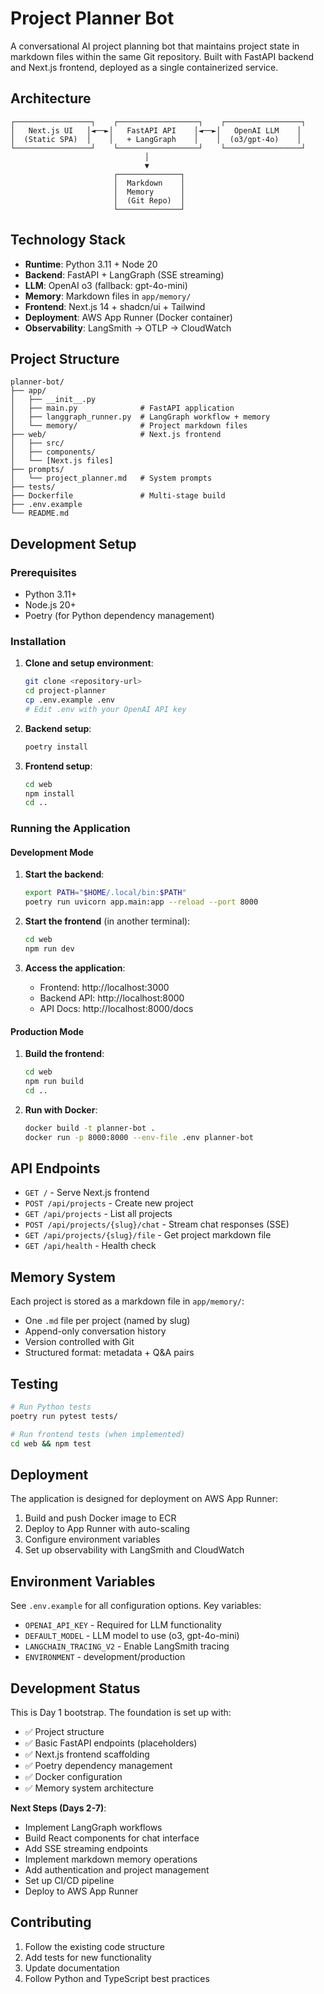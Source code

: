 # Project Planner Bot

A conversational AI project planning bot that maintains project state in markdown files within the same Git repository. Built with FastAPI backend and Next.js frontend, deployed as a single containerized service.

## Architecture

```
┌─────────────────┐    ┌──────────────────┐    ┌─────────────────┐
│   Next.js UI   │◄──►│   FastAPI API    │◄──►│   OpenAI LLM    │
│  (Static SPA)  │    │   + LangGraph    │    │  (o3/gpt-4o)    │
└─────────────────┘    └──────────────────┘    └─────────────────┘
                              │
                              ▼
                       ┌──────────────┐
                       │  Markdown    │
                       │  Memory      │
                       │  (Git Repo)  │
                       └──────────────┘
```

## Technology Stack

- **Runtime**: Python 3.11 + Node 20
- **Backend**: FastAPI + LangGraph (SSE streaming)
- **LLM**: OpenAI o3 (fallback: gpt-4o-mini)
- **Memory**: Markdown files in `app/memory/`
- **Frontend**: Next.js 14 + shadcn/ui + Tailwind
- **Deployment**: AWS App Runner (Docker container)
- **Observability**: LangSmith → OTLP → CloudWatch

## Project Structure

```
planner-bot/
├── app/
│   ├── __init__.py
│   ├── main.py              # FastAPI application
│   ├── langgraph_runner.py  # LangGraph workflow + memory
│   └── memory/              # Project markdown files
├── web/                     # Next.js frontend
│   ├── src/
│   ├── components/
│   └── [Next.js files]
├── prompts/
│   └── project_planner.md   # System prompts
├── tests/
├── Dockerfile               # Multi-stage build
├── .env.example
└── README.md
```

## Development Setup

### Prerequisites

- Python 3.11+
- Node.js 20+
- Poetry (for Python dependency management)

### Installation

1. **Clone and setup environment**:
   ```bash
   git clone <repository-url>
   cd project-planner
   cp .env.example .env
   # Edit .env with your OpenAI API key
   ```

2. **Backend setup**:
   ```bash
   poetry install
   ```

3. **Frontend setup**:
   ```bash
   cd web
   npm install
   cd ..
   ```

### Running the Application

#### Development Mode

1. **Start the backend**:
   ```bash
   export PATH="$HOME/.local/bin:$PATH"
   poetry run uvicorn app.main:app --reload --port 8000
   ```

2. **Start the frontend** (in another terminal):
   ```bash
   cd web
   npm run dev
   ```

3. **Access the application**:
   - Frontend: http://localhost:3000
   - Backend API: http://localhost:8000
   - API Docs: http://localhost:8000/docs

#### Production Mode

1. **Build the frontend**:
   ```bash
   cd web
   npm run build
   cd ..
   ```

2. **Run with Docker**:
   ```bash
   docker build -t planner-bot .
   docker run -p 8000:8000 --env-file .env planner-bot
   ```

## API Endpoints

- `GET /` - Serve Next.js frontend
- `POST /api/projects` - Create new project
- `GET /api/projects` - List all projects
- `POST /api/projects/{slug}/chat` - Stream chat responses (SSE)
- `GET /api/projects/{slug}/file` - Get project markdown file
- `GET /api/health` - Health check

## Memory System

Each project is stored as a markdown file in `app/memory/`:
- One `.md` file per project (named by slug)
- Append-only conversation history
- Version controlled with Git
- Structured format: metadata + Q&A pairs

## Testing

```bash
# Run Python tests
poetry run pytest tests/

# Run frontend tests (when implemented)
cd web && npm test
```

## Deployment

The application is designed for deployment on AWS App Runner:

1. Build and push Docker image to ECR
2. Deploy to App Runner with auto-scaling
3. Configure environment variables
4. Set up observability with LangSmith and CloudWatch

## Environment Variables

See `.env.example` for all configuration options. Key variables:

- `OPENAI_API_KEY` - Required for LLM functionality
- `DEFAULT_MODEL` - LLM model to use (o3, gpt-4o-mini)
- `LANGCHAIN_TRACING_V2` - Enable LangSmith tracing
- `ENVIRONMENT` - development/production

## Development Status

This is Day 1 bootstrap. The foundation is set up with:
- ✅ Project structure
- ✅ Basic FastAPI endpoints (placeholders)
- ✅ Next.js frontend scaffolding
- ✅ Poetry dependency management
- ✅ Docker configuration
- ✅ Memory system architecture

**Next Steps (Days 2-7)**:
- Implement LangGraph workflows
- Build React components for chat interface
- Add SSE streaming endpoints
- Implement markdown memory operations
- Add authentication and project management
- Set up CI/CD pipeline
- Deploy to AWS App Runner

## Contributing

1. Follow the existing code structure
2. Add tests for new functionality
3. Update documentation
4. Follow Python and TypeScript best practices